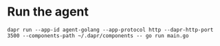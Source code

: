 # Run the agent

```
dapr run --app-id agent-golang --app-protocol http --dapr-http-port 3500 --components-path ~/.dapr/components -- go run main.go
```
